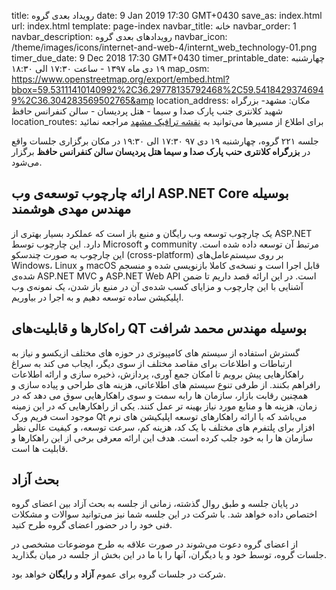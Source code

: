 title: رویداد بعدی گروه
date: 9 Jan 2019 17:30 GMT+0430
save_as: index.html
url: index.html
template: page-index
navbar_title: خانه
navbar_order: 1
navbar_description: رویدادهای بعدی گروه
navbar_icon: /theme/images/icons/internet-and-web-4/internt_web_technology-01.png
timer_due_date: 9 Dec 2018 17:30 GMT+0430
timer_printable_date: چهارشنبه ۱۹ دی ماه ۱۳۹۷ - ساعت ۱۷:۳۰ الی ۱۸:۳۰
map_osm: https://www.openstreetmap.org/export/embed.html?bbox=59.53111410140992%2C36.29778135792468%2C59.54184293746949%2C36.304283569502765&amp
location_address: مکان: مشهد- بزرگراه شهید کلانتری جنب پارک صدا و سیما - هتل پردیسان - سالن کنفرانس حافظ
location_routes: 
    برای اطلاع از مسیرها می‌توانید به <a href="http://map.mashadtraffic.ir">نقشه ترافیک مشهد</a> مراجعه نمائید

جلسه ۲۲۱ گروه،  چهارشنبه ۱۹ دی ۹۷  ۱۷:۳۰ الی ۱۹:۳۰ در مکان برگزاری جلسات
واقع در **بزرگراه کلانتری حنب پارک صدا و سیما هتل پردیسان سالن کنفرانس حافظ** برگزار
می‌شود.


##  ارائه چارچوب توسعه‌ی وب ASP.NET Core بوسیله مهندس مهدی هوشمند

یک چارچوب توسعه وب رایگان و منبع باز است که عملکرد بسیار بهتری از ASP.NET دارد. این چارچوب توسط Microsoft و community مرتبط آن توسعه داده شده است. این چارچوب به صورت چندسکو (cross-platform) بر روی سیستم‌عامل‌های Windows، Linux و macOS قابل اجرا است و نسخه‌ی کاملا بازنویسی شده و منسجم شده‌ی ASP.NET MVC و ASP.NET Web API است.
در این ارائه قصد داریم تا ضمن آشنایی با این چارچوب و مزایای کسب شده‌ی آن در منبع باز شدن، یک نمونه‌ی وب اپلیکیشن ساده توسعه دهیم و به اجرا در بیاوریم.

## راه‌کارها و قابلیت‌های QT بوسیله مهندس محمد شرافت

گسترش استفاده از سیستم های کامپیوتری در حوزه های مختلف ازیکسو و نیاز به ارتباطات و اطلاعات برای مقاصد مختلف از سوی دیگر، ایجاب می کند به سراغ راهکارهایی پیش برویم تا امکان جمع آوری، پردازش، ذخیره سازی و ارائه اطلاعات رافراهم بکنند. از طرفی تنوع سیستم های اطلاعاتی، هزینه های طراحی و پیاده سازی و همچنین رقابت بازار، سازمان ها رابه سمت و سوی راهکارهایی سوق می دهد که در زمان، هزینه ها و منابع مورد نیاز بهینه تر عمل کنند. 
یکی از راهکارهایی که در این زمینه موجود است فریم ورک Qt می‌باشد که با ارائه راهکارهای توسعه اپلیکیشن های نرم افزار برای پلتفرم های مختلف با یک کد، هزینه کم، سرعت توسعه، و کیفیت عالی نظر سازمان ها را به خود جلب کرده است. 
هدف این ارائه معرفی برخی از این راهکارها و قابلیت ها است.


## بحث آزاد
در پایان جلسه و طبق روال گذشته، زمانی از جلسه به بحث آزاد بین اعضای گروه
اختصاص داده خواهد شد. با شرکت در این جلسه شما نیز می‌توانید سوالات و مشکلات
فنی خود را در حضور اعضای گروه طرح کنید.

از اعضای گروه دعوت می‌شوند در صورت علاقه به طرح موضوعات مشخصی در جلسات
گروه، توسط خود و یا دیگران، آنها را با ما در این بخش از جلسه در میان بگذارید.

شرکت در جلسات گروه برای عموم **آزاد** و **رایگان** خواهد بود.

[1]: http://map.mashadtraffic.ir
[2]: https://en.wikipedia.org/wiki/.NET_Core
[3]: https://en.wikipedia.org/wiki/Qt_(software)
